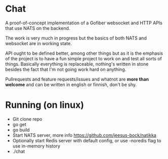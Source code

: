 # Chat

A proof-of-concept implementation of a Gofiber websocket and HTTP APIs that use NATS on the backend.

The work is very much in progress but the basics of both NATS and websocket are in working state.

API ought to be defined better, among other things but as it is the emphasis of the project is to
have a fun simple project to work on and test all sorts of things. Basically everything is replaceable,
nothing's written in stone besides the fact that I'm not going work hard on anything.

Pullrequests and feature requests/issues and whatnot are **more than welcome** and can be written in english
or finnish, don't be shy.

# Running (on linux)
- Git clone repo
- go get
- go build
- Start NATS server, more info https://github.com/jeesus-bock/natikka
- Optionally start Redis server with default config, or use -noredis flag to use in-memory history
- ./chat
